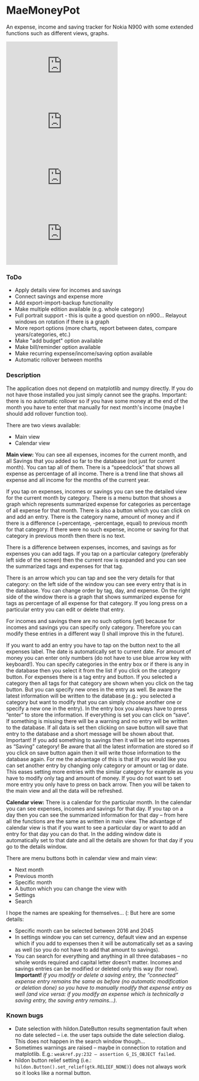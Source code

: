 # MaeMoneyPot
An expense, income and saving tracker for Nokia N900 with some extended functions such as different views, graphs.

![alt text](https://talk.maemo.org/attachment.php?attachmentid=39008&stc=1&d=1485814446)
![alt text](https://talk.maemo.org/attachment.php?attachmentid=39009&stc=1&d=1485814481)
![alt text](https://talk.maemo.org/attachment.php?attachmentid=39010&stc=1&d=1485814525)
![alt text](http://talk.maemo.org/attachment.php?attachmentid=39012&stc=1&d=1485815703)
### ToDo
- Apply details view for incomes and savings
- Connect savings and expense more
- Add export-import-backup functionality
- Make multiple edition available (e.g. whole category)
- Full portrait support - this is quite a good question on n900... Relayout windows on rotation if there is a graph
- More report options (more charts, report between dates, compare years/categories, etc.)
- Make "add budget" option available
- Make bill/reminder option available
- Make recurring expense/income/saving option available
- Automatic rollover between months

### Description

The application does not depend on matplotlib and numpy directly. If you do not have those installed you just simply cannot see the graphs. 
Important: there is no automatic rollover so if you have some money at the end of the month you have to enter that manually for next month's income (maybe I should add rollover function too).

There are two views available: 
- Main view
- Calendar view

**Main view:** 
You can see all expenses, incomes for the current month, and all Savings that you added so far to the database (not just for current month). You can tap all of them. 
There is a “speedclock” that shows all expense as percentage of all income. 
There is a trend line that shows all expense and all income for the months of the current year. 

If you tap on expenses, incomes or savings you can see the detailed view for the current month by category. There is a menu button that shows a graph which represents summarized expense for categories as percentage of all expense for that month. 
There is also a button which you can click on and add an entry.
There is the category name, amount of money and if there is a difference (+percentage, -percentage, equal) to previous month for that category. If there were no such expense, income or saving for that category in previous month then there is no text. 

There is a difference between expenses, incomes, and savings as for expenses you can add tags. If you tap on a particular category (preferably left side of the screen) then the current row is expanded and you can see the summarized tags and expenses for that tag. 

There is an arrow which you can tap and see the very details for that category: on the left side of the window you can see every entry that is in the database. You can change order by tag, day, and expense. On the right side of the window there is a graph that shows summarized expense for tags as percentage of all expense for that category. If you long press on a particular entry you can edit or delete that entry.

For incomes and savings there are no such options (yet) because for incomes and savings you can specify only category. Therefore you can modify these entries in a different way (I shall improve this in the future).

If you want to add an entry you have to tap on the button next to the all expenses label. The date is automatically set to current date. For amount of money you can enter only numbers (do not have to use blue arrow key with keyboard!). You can specify categories in the entry box or if there is any in the database then you select it from the list if you click on the category button. For expenses there is a tag entry and button. If you selected a category then all tags for that category are shown when you click on the tag button. But you can specify new ones in the entry as well. Be aware the latest information will be written to the database (e.g.: you selected a category but want to modify that you can simply choose another one or specify a new one in the entry). In the entry box you always have to press “enter” to store the information. 
If everything is set you can click on “save”. If something is missing there will be a warning and no entry will be written to the database. If all data is set then clicking on save button will save that entry to the database and a short message will be shown about that. Important! If you add something to savings then it will be set into expenses as “Saving” category! Be aware that all the latest information are stored so if you click on save button again then it will write those information to the database again. For me the advantage of this is that iIf you would like you can set another entry by changing only category or amount or tag or date. This eases setting more entries with the similar category for example as you have to modify only tag and amount of money. If you do not want to set more entry you only have to press on back arrow. Then you will be taken to the main view and all the data will be refreshed. 

**Calendar view:**
There is a calendar for the particular month. In the calendar you can see expenses, incomes and savings for that day. If you tap on a day then you can see the summarized information for that day – from here all the functions are the same as written in main view. The advantage of calendar view is that if you want to see a particular day or want to add an entry for that day you can do that. In the adding window date is automatically set to that date and all the details are shown for that day if you go to the details window. 

There are menu buttons both in calendar view and main view: 
- Next month
- Previous month
- Specific month
- A button which you can change the view with
- Settings
- Search

I hope the names are speaking for themselves… (: But here are some details:
- Specific month can be selected between 2016 and 2045
- In settings window you can set currency, default view and an expense which if you add to expenses then it will be automatically set as a saving as well (so you do not have to add that amount to savings). 
- You can search for everything and anything in all three databases – no whole words required and capital letter doesn’t matter. Incomes and savings entries can be modified or deleted only this way (for now). **Important!** *If you modify or delete a saving entry, the “connected” expense entry remains the same as before (no automatic modification or deletion done) so you have to manually modify that expense entry as well (and vice versa: if you modify an expense which is technically a saving entry, the saving entry remains…).*

### Known bugs

- Date selection with hildon.DateButton results segmentation fault when no date selected – i.e. the user taps outside the date selection dialog. This does not happen in the search window though… 
- Sometimes warnings are raised – maybe in connection to rotation and matplotlib. E.g.: ```weakref.py:232 – assertion G_IS_OBJECT failed```. 
- hildon button relief setting (i.e.: ```hildon.Button().set_relief(gtk.RELIEF_NONE)```) does not always work so it looks like a normal button.

